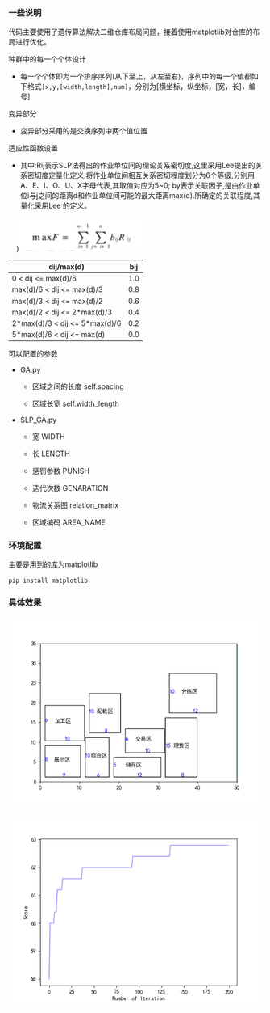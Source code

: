 ### 一些说明

代码主要使用了遗传算法解决二维仓库布局问题，接着使用matplotlib对仓库的布局进行优化。

种群中的每一个个体设计

- 每一个个体即为一个排序序列(从下至上，从左至右)，序列中的每一个值都如下格式`[x,y,[width,length],num]`，分别为[横坐标，纵坐标，[宽，长]，编号]

变异部分

- 变异部分采用的是交换序列中两个值位置

适应性函数设置

- 其中:Rij表示SLP法得出的作业单位间的理论关系密切度,这里采用Lee提出的关系密切度定量化定义,将作业单位间相互关系密切程度划分为6个等级,分别用A、E、I、O、U、X字母代表,其取值对应为5~0; by表示关联因子,是由作业单位i与j之间的距离d和作业单位间可能的最大距离max(d).所确定的关联程度,其量化采用Lee 的定义。

    )![](img/适应性函数.png)

| dij/max(d)                       | bij |
| -------------------------------- | --- |
| 0 < dij <= max(d)/6              | 1.0 |
| max(d)/6 < dij <= max(d)/3       | 0.8 |
| max(d)/3 < dij <= max(d)/2       | 0.6 |
| max(d)/2 < dij <= 2*max(d)/3     | 0.4 |
| 2\*max(d)/3 < dij <= 5\*max(d)/6 | 0.2 |
| 5\*max(d)/6 < dij <= max(d)      | 0.0 |

可以配置的参数

- GA.py
  
  - 区域之间的长度 self.spacing
  
  - 区域长宽 self.width_length

- SLP_GA.py
  
  - 宽 WIDTH
  
  - 长 LENGTH
  
  - 惩罚参数 PUNISH
  
  - 迭代次数 GENARATION
  
  - 物流关系图 relation_matrix
  
  - 区域编码 AREA_NAME

### 环境配置

主要是用到的库为matplotlib 

```
pip install matplotlib
```

### 具体效果



![](img/布局.png)

![](img/分数变化.png)
